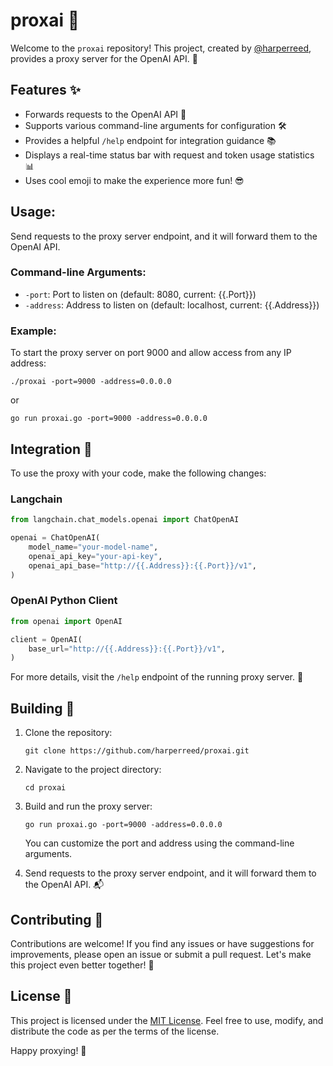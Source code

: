 # proxai 🐨

Welcome to the `proxai` repository! This project, created by [@harperreed](https://github.com/harperreed), provides a proxy server for the OpenAI API. 🚀

## Features ✨

- Forwards requests to the OpenAI API 📡
- Supports various command-line arguments for configuration 🛠️
- Provides a helpful `/help` endpoint for integration guidance 📚
- Displays a real-time status bar with request and token usage statistics 📊
- Uses cool emoji to make the experience more fun! 😎

## Usage:

Send requests to the proxy server endpoint, and it will forward them to the OpenAI API.

### Command-line Arguments:

*   `-port`: Port to listen on (default: 8080, current: {{.Port}})
*   `-address`: Address to listen on (default: localhost, current: {{.Address}})

### Example:

To start the proxy server on port 9000 and allow access from any IP address:

`./proxai -port=9000 -address=0.0.0.0`

or

`go run proxai.go -port=9000 -address=0.0.0.0`


## Integration 🔌

To use the proxy with your code, make the following changes:

### Langchain
```python
from langchain.chat_models.openai import ChatOpenAI

openai = ChatOpenAI(
    model_name="your-model-name",
    openai_api_key="your-api-key",
    openai_api_base="http://{{.Address}}:{{.Port}}/v1",
)
```

### OpenAI Python Client
```python
from openai import OpenAI

client = OpenAI(
    base_url="http://{{.Address}}:{{.Port}}/v1",
)
```

For more details, visit the `/help` endpoint of the running proxy server. 📖

## Building 🚀

1. Clone the repository:
   ```
   git clone https://github.com/harperreed/proxai.git
   ```

2. Navigate to the project directory:
   ```
   cd proxai
   ```

3. Build and run the proxy server:
   ```
   go run proxai.go -port=9000 -address=0.0.0.0
   ```

   You can customize the port and address using the command-line arguments.

4. Send requests to the proxy server endpoint, and it will forward them to the OpenAI API. 📬


## Contributing 🤝

Contributions are welcome! If you find any issues or have suggestions for improvements, please open an issue or submit a pull request. Let's make this project even better together! 💪

## License 📜

This project is licensed under the [MIT License](https://github.com/harperreed/proxai/blob/main/LICENSE). Feel free to use, modify, and distribute the code as per the terms of the license.

Happy proxying! 🎉
